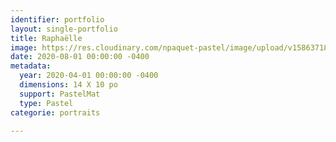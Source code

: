 ```yaml
---
identifier: portfolio
layout: single-portfolio
title: Raphaëlle
image: https://res.cloudinary.com/npaquet-pastel/image/upload/v1586371814/Raphaelle_Turcotte_pastel_14_X_10_2020_1_sgy55o.jpg
date: 2020-08-01 00:00:00 -0400
metadata:
  year: 2020-04-01 00:00:00 -0400
  dimensions: 14 X 10 po
  support: PastelMat
  type: Pastel
categorie: portraits

---
```

